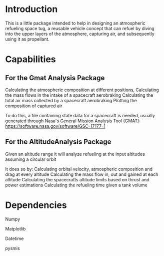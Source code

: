 # Introduction
This is a little package intended to help in designing an atmospheric refueling space tug, a reusable vehicle concept that can refuel by diving into the upper layers of the atmosphere, capturing air, and subsequently using it as propellant.


# Capabilities

## For the Gmat Analysis Package
Calculating the atmospheric composition at different positions,
Calculating the mass flows in the intake of a spacecraft aerobraking
Calculating the total air mass collected by a spacecraft aerobraking
Plotting the composition of captured air

To do this, a file containing state data for a spacecraft is needed, usually generated through Nasa's General Mission Analysis Tool (GMAT): https://software.nasa.gov/software/GSC-17177-1 


## For the AltitudeAnalysis Package
Given an altitude range it will analyze refueling at the input altitudes assuming a circular orbit

It does so by:
Calculating orbital velocity, atmospheric composition and drag at every altitude
Calculating the mass flow in, out and gained at each altitude
Calculating the spacecrafts altitude limits based on thrust and power estimations
Calculating the refueling time given a tank volume


# Dependencies
Numpy

Matplotlib

Datetime

pysmis
